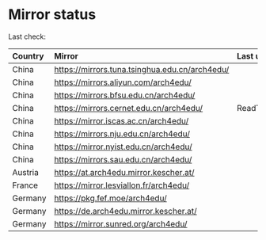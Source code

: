 <script src="./time.js"></script>
# Mirror status
Last check: <script type="text/javascript">localize(1744569008.4733567);</script>

|Country|Mirror|Last update|
|:------|:-----|:----------|
|China|https://mirrors.tuna.tsinghua.edu.cn/arch4edu/|<script type="text/javascript">localize(1744526502);</script>|
|China|https://mirrors.aliyun.com/arch4edu/|<script type="text/javascript">localize(1744526502);</script>|
|China|https://mirrors.bfsu.edu.cn/arch4edu/|<script type="text/javascript">localize(1744526502);</script>|
|China|https://mirrors.cernet.edu.cn/arch4edu/|ReadTimeout|
|China|https://mirror.iscas.ac.cn/arch4edu/|<script type="text/javascript">localize(1744526502);</script>|
|China|https://mirrors.nju.edu.cn/arch4edu/|<script type="text/javascript">localize(1744440008);</script>|
|China|https://mirror.nyist.edu.cn/arch4edu/|<script type="text/javascript">localize(1744526502);</script>|
|China|https://mirrors.sau.edu.cn/arch4edu/|<script type="text/javascript">localize(1731653531);</script>|
|Austria|https://at.arch4edu.mirror.kescher.at/|<script type="text/javascript">localize(1744526502);</script>|
|France|https://mirror.lesviallon.fr/arch4edu/|<script type="text/javascript">localize(1744526502);</script>|
|Germany|https://pkg.fef.moe/arch4edu/|<script type="text/javascript">localize(1744526502);</script>|
|Germany|https://de.arch4edu.mirror.kescher.at/|<script type="text/javascript">localize(1744526502);</script>|
|Germany|https://mirror.sunred.org/arch4edu/|<script type="text/javascript">localize(1744526502);</script>|

<script src="./tablefilter/tablefilter.js"></script>
<script src="./table.js"></script>